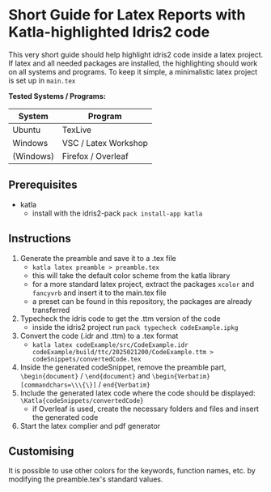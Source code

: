 # Short Guide for Latex Reports with Katla-highlighted Idris2 code

This very short guide should help highlight idris2 code inside a latex project.
If latex and all needed packages are installed, the highlighting should work on all systems and programs.
To keep it simple, a minimalistic latex project is set up in `main.tex`

**Tested Systems / Programs:**

| **System** | **Program**          |
| -          | -                    |
| Ubuntu     | TexLive              |
| Windows    | VSC / Latex Workshop |
| (Windows)  | Firefox / Overleaf   |


## Prerequisites

- katla
    - install with the idris2-pack `pack install-app katla`

## Instructions

1. Generate the preamble and save it to a .tex file
    - `katla latex preamble > preamble.tex`
    - this will take the default color scheme from the katla library
    - for a more standard latex project, extract the packages `xcolor` and `fancyvrb` and insert it to the main.tex file
    - a preset can be found in this repository, the packages are already transferred
2. Typecheck the idris code to get the .ttm version of the code
    - inside the idris2 project run `pack typecheck codeExample.ipkg`
3. Convert the code (.idr and .ttm) to a .tex format
    - `katla latex codeExample/src/CodeExample.idr codeExample/build/ttc/2025021200/CodeExample.ttm > codeSnippets/convertedCode.tex`
4. Inside the generated codeSnippet, remove the preamble part, `\begin{document}` / `\end{document}` and `\begin{Verbatim}[commandchars=\\\{\}]` / `end{Verbatim}`
5. Include the generated latex code where the code should be displayed: `\Katla{codeSnippets/convertedCode}`
    - if Overleaf is used, create the necessary folders and files and insert the generated code
6. Start the latex complier and pdf generator

## Customising

It is possible to use other colors for the keywords, function names, etc. by modifying the preamble.tex's standard values.
